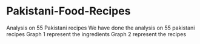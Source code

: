 # Pakistani-Food-Recipes
Analysis on 55 Pakistani recipes 
We have done the analysis on 55 pakistani recipes
Graph 1 represent the ingredients
Graph 2 represent the recipes
